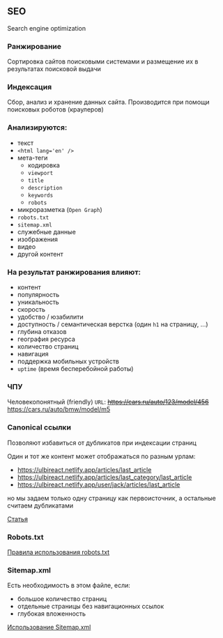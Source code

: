 ## SEO

Search engine optimization

### Ранжирование

Сортировка сайтов поисковыми системами и размещение их в результатах поисковой выдачи

### Индексация
 
Сбор, анализ и хранение данных сайта. Производится при помощи поисковых роботов (краулеров)

### Анализируются:
- текст
- `<html lang='en' />`
- мета-теги
  - кодировка
  - `viewport`
  - `title`
  - `description`
  - `keywords`
  - `robots`
- микроразметка (`Open Graph`)
- `robots.txt`
- `sitemap.xml`
- служебные данные
- изображения
- видео
- другой контент

### На результат ранжирования влияют:
- контент
- популярность
- уникальность
- скорость
- удобство / юзабилити
- доступность / семантическая верстка (один `h1` на страницу, ...)
- глубина отказов
- география ресурса
- количество страниц
- навигация
- поддержка мобильных устройств
- `uptime` (время бесперебойной работы)

### ЧПУ

Человекопонятный (friendly) `URL`:
~~https://cars.ru/auto/123/model/456~~
https://cars.ru/auto/bmw/model/m5

### Canonical ссылки

Позволяют избавиться от дубликатов при индексации страниц

Один и тот же контент может отображаться по разным урлам:
- https://ulbireact.netlify.app/articles/last_article
- https://ulbireact.netlify.app/articles/last_category/last_article
- https://ulbireact.netlify.app/user/jack/articles/last_article

но мы задаем только одну страницу как первоисточник, а остальные считаем дубликатами

[Статья](https://blog.arealidea.ru/seo-blitz/canonical)

### Robots.txt

[Правила использования robots.txt](https://yandex.ru/support/webmaster/controlling-robot/robots-txt.html#recommend)

### Sitemap.xml

Есть необходимость в этом файле, если:
- большое количество страниц
- отдельные страницы без навигационных ссылок
- глубокая вложенность

[Использование Sitemap.xml](https://yandex.ru/support/webmaster/controlling-robot/sitemap.html)
